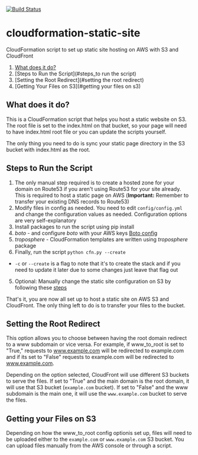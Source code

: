 [![Build Status](https://travis-ci.org/blazing-edge-labs/cloudformation-static-site.svg?branch=master)](https://travis-ci.org/blazing-edge-labs/cloudformation-static-site)
# cloudformation-static-site
CloudFormation script to set up static site hosting on AWS with S3 and CloudFront

1. [What does it do?](#what_does_it_do)
2. [Steps to Run the Script](#steps_to run the script)
3. [Setting the Root Redirect](#setting the root redirect)
4. [Getting Your Files on S3](#getting your files on s3)

## What does it do?<a name="what_does_it_do"></a>

This is a CloudFormation script that helps you host a static website on S3. The root file is set to the index.html on that bucket, so your page will need to have index.html root file or you can update the scripts yourself.

The only thing you need to do is sync your static page directory in the S3 bucket with index.html as the root.

## Steps to Run the Script<a name="steps_to_run_the_script"></a>

1. The only manual step required is to create a hosted zone for your domain on Route53 if you aren't using Route53 for your site already. This is required to host a static page on AWS (__Important:__ Remember to transfer your existing DNS records to Route53)
2. Modify files in config as needed. You need to edit `config/config.yml`  and change the configuration values as needed. Configuration options are very self-explanatory
3. Install packages to run the script using pip install <package>
  1. _boto_ - and configure _boto_ with your AWS keys [Boto config](http://boto.readthedocs.org/en/latest/boto_config_tut.html)
  2. _troposphere_ - CloudFormation templates are written using _troposphere_ package
4. Finally, run the script `python cfn.py --create`
  * `-c` or `--create` is a flag to note that it's to create the stack and if you need to update it later due to some changes just leave that flag out
5. Optional: Manually change the static site configuration on S3 by following these [steps](#manual_origin)

That's it, you are now all set up to host a static site on AWS S3 and CloudFront. The only thing left to do is to transfer your files to the bucket.

## Setting the Root Redirect<a name="www_to_root"></a>

This option allows you to choose between having the root domain redirect to a www subdomain or vice versa. For example, if www_to_root is set to "True," requests to www.example.com will be redirected to example.com and if its set to "False" requests to example.com will be redirected to www.example.com.

Depending on the option selected, CloudFront will use different S3 buckets to serve the files. If set to "True" and the main domain is the root domain, it will use that S3 bucket (`example.com` bucket). If set to "False" and the www subdomain is the main one, it will use the `www.example.com` bucket to serve the files.

## Getting your Files on S3<a name="get_files_on_s3"></a>

Depending on how the www_to_root config optionis set up, files will need to be uploaded either to the `example.com` or `www.example.com` S3 bucket. You can upload files manually from the AWS console or through a script.
